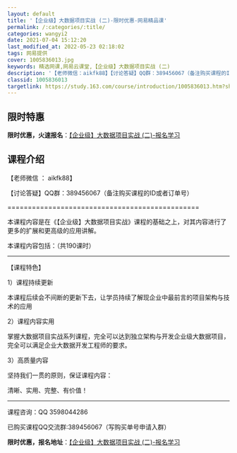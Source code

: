 ```yaml
---
layout: default
title: '【企业级】大数据项目实战 (二)-限时优惠-网易精品课'
permalink: /:categories/:title/
categories: wangyi2
date: 2021-07-04 15:12:20
last_modified_at: 2022-05-23 02:18:02
tags: 网易提供
cover: 1005836013.jpg
keywords: 精选网课,网易云课堂,【企业级】大数据项目实战 (二)
description: '【老师微信：aikfk88】【讨论答疑】QQ群：389456067（备注购买课程的ID或者订单号）==========='
classid: 1005836013
targetlink: https://study.163.com/course/introduction/1005836013.htm?share=1&shareId=1025206652&utm_campaign=share&utm_medium=iphoneShare&utm_source=&utm_u=1025206652
---
```


## 限时特惠

**限时优惠，火速报名**：[【企业级】大数据项目实战 (二)-报名学习](https://study.163.com/course/introduction/1005836013.htm?share=1&shareId=1025206652&utm_campaign=share&utm_medium=iphoneShare&utm_source=&utm_u=1025206652)

## 课程介绍

【老师微信 ： aikfk88】

【讨论答疑】QQ群：389456067（备注购买课程的ID或者订单号）



===============================================



本课程内容是在《【企业级】大数据项目实战》课程的基础之上，对其内容进行了更多的扩展和更高级的应用讲解。

  本课程内容包括：（共190课时）

-------------------------------------------------------

【课程特色】

  1）课程持续更新

   本课程后续会不间断的更新下去，让学员持续了解现企业中最前言的项目架构与技术的应用

  2）课程内容实用

   掌握大数据项目实战系列课程，完全可以达到独立架构与开发企业级大数据项目，完全可以满足企业大数据开发工程师的要求。

  3）高质量内容

   坚持我们一贯的原则，保证课程内容：

   清晰、实用、完整、有价值！

-----------------------------------------------------------------------

课程咨询：QQ 3598044286

已购买课程QQ交流群:389456067（写购买单号申请入群）

**限时优惠，报名地址**：[【企业级】大数据项目实战 (二)-报名学习](https://study.163.com/course/introduction/1005836013.htm?share=1&shareId=1025206652&utm_campaign=share&utm_medium=iphoneShare&utm_source=&utm_u=1025206652)

